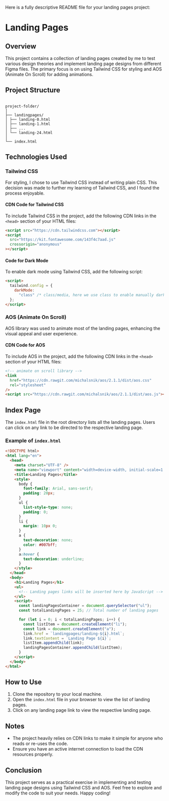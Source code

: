 Here is a fully descriptive README file for your landing pages project:

# Landing Pages

## Overview

This project contains a collection of landing pages created by me to test various design theories and implement landing page designs from different Figma files. The primary focus is on using Tailwind CSS for styling and AOS (Animate On Scroll) for adding animations.

## Project Structure

```

project-folder/
│
├── landingpages/
│ ├── landing-0.html
│ ├── landing-1.html
│ ├── ...
│ └── landing-24.html
│
└── index.html

```

## Technologies Used

### Tailwind CSS

For styling, I chose to use Tailwind CSS instead of writing plain CSS. This decision was made to further my learning of Tailwind CSS, and I found the process enjoyable.

#### CDN Code for Tailwind CSS

To include Tailwind CSS in the project, add the following CDN links in the `<head>` section of your HTML files:

```html
<script src="https://cdn.tailwindcss.com"></script>
<script
  src="https://kit.fontawesome.com/143f4c7aad.js"
  crossorigin="anonymous"
></script>
```

#### Code for Dark Mode

To enable dark mode using Tailwind CSS, add the following script:

```html
<script>
  tailwind.config = {
    darkMode:
      "class" /* class/media, here we use class to enable manually dark mode */,
  };
</script>
```

### AOS (Animate On Scroll)

AOS library was used to animate most of the landing pages, enhancing the visual appeal and user experience.

#### CDN Code for AOS

To include AOS in the project, add the following CDN links in the `<head>` section of your HTML files:

```html
<!-- animate on scroll library -->
<link
  href="https://cdn.rawgit.com/michalsnik/aos/2.1.1/dist/aos.css"
  rel="stylesheet"
/>
<script src="https://cdn.rawgit.com/michalsnik/aos/2.1.1/dist/aos.js"></script>
```

## Index Page

The `index.html` file in the root directory lists all the landing pages. Users can click on any link to be directed to the respective landing page.

### Example of `index.html`

```html
<!DOCTYPE html>
<html lang="en">
  <head>
    <meta charset="UTF-8" />
    <meta name="viewport" content="width=device-width, initial-scale=1.0" />
    <title>Landing Pages</title>
    <style>
      body {
        font-family: Arial, sans-serif;
        padding: 20px;
      }
      ul {
        list-style-type: none;
        padding: 0;
      }
      li {
        margin: 10px 0;
      }
      a {
        text-decoration: none;
        color: #007bff;
      }
      a:hover {
        text-decoration: underline;
      }
    </style>
  </head>
  <body>
    <h1>Landing Pages</h1>
    <ul>
      <!-- Landing pages links will be inserted here by JavaScript -->
    </ul>
    <script>
      const landingPagesContainer = document.querySelector("ul");
      const totalLandingPages = 25; // Total number of landing pages

      for (let i = 0; i < totalLandingPages; i++) {
        const listItem = document.createElement("li");
        const link = document.createElement("a");
        link.href = `landingpages/landing-${i}.html`;
        link.textContent = `Landing Page ${i}`;
        listItem.appendChild(link);
        landingPagesContainer.appendChild(listItem);
      }
    </script>
  </body>
</html>
```

## How to Use

1. Clone the repository to your local machine.
2. Open the `index.html` file in your browser to view the list of landing pages.
3. Click on any landing page link to view the respective landing page.

## Notes

- The project heavily relies on CDN links to make it simple for anyone who reads or re-uses the code.
- Ensure you have an active internet connection to load the CDN resources properly.

## Conclusion

This project serves as a practical exercise in implementing and testing landing page designs using Tailwind CSS and AOS. Feel free to explore and modify the code to suit your needs. Happy coding!
